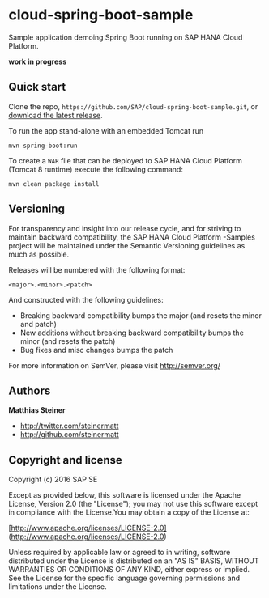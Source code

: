 # cloud-spring-boot-sample

Sample application demoing Spring Boot running on SAP HANA Cloud Platform.

**work in progress**

Quick start
-----------

Clone the repo, `https://github.com/SAP/cloud-spring-boot-sample.git`, or [download the latest release](https://github.com/SAP/cloud-spring-boot-sample/archive/master.zip).

To run the app stand-alone with an embedded Tomcat run

``mvn spring-boot:run``

To create a `WAR` file that can be deployed to SAP HANA Cloud Platform (Tomcat 8 runtime) execute the following command:

``mvn clean package install``


Versioning
----------

For transparency and insight into our release cycle, and for striving to maintain backward compatibility, the SAP HANA Cloud Platform -Samples project will be maintained under the Semantic Versioning guidelines as much as possible.

Releases will be numbered with the following format:

`<major>.<minor>.<patch>`

And constructed with the following guidelines:

* Breaking backward compatibility bumps the major (and resets the minor and patch)
* New additions without breaking backward compatibility bumps the minor (and resets the patch)
* Bug fixes and misc changes bumps the patch

For more information on SemVer, please visit http://semver.org/


Authors
-------

**Matthias Steiner**

+ http://twitter.com/steinermatt
+ http://github.com/steinermatt


Copyright and license
---------------------

Copyright (c) 2016 SAP SE

Except as provided below, this software is licensed under the Apache License, Version 2.0 (the "License"); you may not use this software except in compliance with the License.You may obtain a copy of the License at:

[http://www.apache.org/licenses/LICENSE-2.0] (http://www.apache.org/licenses/LICENSE-2.0)

Unless required by applicable law or agreed to in writing, software distributed under the License is distributed on an "AS IS" BASIS, WITHOUT WARRANTIES OR CONDITIONS OF ANY KIND, either express or implied. See the License for the specific language governing permissions and limitations under the License.


